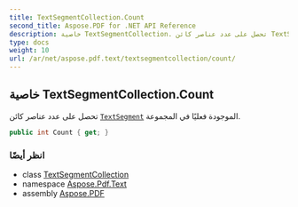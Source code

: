 ```yaml
---
title: TextSegmentCollection.Count
second_title: Aspose.PDF for .NET API Reference
description: خاصية TextSegmentCollection. تحصل على عدد عناصر كائن TextSegment الموجودة فعليًا في المجموعة
type: docs
weight: 10
url: /ar/net/aspose.pdf.text/textsegmentcollection/count/
---
```

## خاصية TextSegmentCollection.Count

تحصل على عدد عناصر كائن [`TextSegment`](../../textsegment/) الموجودة فعليًا في المجموعة.

```csharp
public int Count { get; }
```

### انظر أيضًا

* class [TextSegmentCollection](../)
* namespace [Aspose.Pdf.Text](../../../aspose.pdf.text/)
* assembly [Aspose.PDF](../../../)